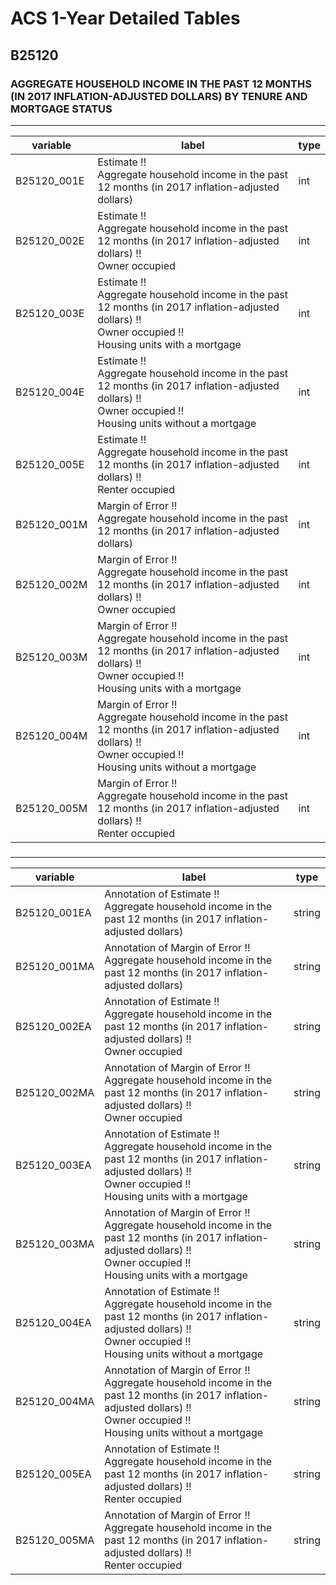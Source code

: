 # ACS 1-Year Detailed Tables

## B25120

### AGGREGATE HOUSEHOLD INCOME IN THE PAST 12 MONTHS (IN 2017 INFLATION-ADJUSTED DOLLARS) BY TENURE AND MORTGAGE STATUS

___

| variable | label | type |
| ----- | ----- | ----- |
| B25120_001E | Estimate !!<br>Aggregate household income in the past 12 months (in 2017 inflation-adjusted dollars) | int |
| B25120_002E | Estimate !!<br>Aggregate household income in the past 12 months (in 2017 inflation-adjusted dollars) !!<br>Owner occupied | int |
| B25120_003E | Estimate !!<br>Aggregate household income in the past 12 months (in 2017 inflation-adjusted dollars) !!<br>Owner occupied !!<br>Housing units with a mortgage | int |
| B25120_004E | Estimate !!<br>Aggregate household income in the past 12 months (in 2017 inflation-adjusted dollars) !!<br>Owner occupied !!<br>Housing units without a mortgage | int |
| B25120_005E | Estimate !!<br>Aggregate household income in the past 12 months (in 2017 inflation-adjusted dollars) !!<br>Renter occupied | int |
| B25120_001M | Margin of Error !!<br>Aggregate household income in the past 12 months (in 2017 inflation-adjusted dollars) | int |
| B25120_002M | Margin of Error !!<br>Aggregate household income in the past 12 months (in 2017 inflation-adjusted dollars) !!<br>Owner occupied | int |
| B25120_003M | Margin of Error !!<br>Aggregate household income in the past 12 months (in 2017 inflation-adjusted dollars) !!<br>Owner occupied !!<br>Housing units with a mortgage | int |
| B25120_004M | Margin of Error !!<br>Aggregate household income in the past 12 months (in 2017 inflation-adjusted dollars) !!<br>Owner occupied !!<br>Housing units without a mortgage | int |
| B25120_005M | Margin of Error !!<br>Aggregate household income in the past 12 months (in 2017 inflation-adjusted dollars) !!<br>Renter occupied | int |
### 

___

| variable | label | type |
| ----- | ----- | ----- |
| B25120_001EA | Annotation of Estimate !!<br>Aggregate household income in the past 12 months (in 2017 inflation-adjusted dollars) | string |
| B25120_001MA | Annotation of Margin of Error !!<br>Aggregate household income in the past 12 months (in 2017 inflation-adjusted dollars) | string |
| B25120_002EA | Annotation of Estimate !!<br>Aggregate household income in the past 12 months (in 2017 inflation-adjusted dollars) !!<br>Owner occupied | string |
| B25120_002MA | Annotation of Margin of Error !!<br>Aggregate household income in the past 12 months (in 2017 inflation-adjusted dollars) !!<br>Owner occupied | string |
| B25120_003EA | Annotation of Estimate !!<br>Aggregate household income in the past 12 months (in 2017 inflation-adjusted dollars) !!<br>Owner occupied !!<br>Housing units with a mortgage | string |
| B25120_003MA | Annotation of Margin of Error !!<br>Aggregate household income in the past 12 months (in 2017 inflation-adjusted dollars) !!<br>Owner occupied !!<br>Housing units with a mortgage | string |
| B25120_004EA | Annotation of Estimate !!<br>Aggregate household income in the past 12 months (in 2017 inflation-adjusted dollars) !!<br>Owner occupied !!<br>Housing units without a mortgage | string |
| B25120_004MA | Annotation of Margin of Error !!<br>Aggregate household income in the past 12 months (in 2017 inflation-adjusted dollars) !!<br>Owner occupied !!<br>Housing units without a mortgage | string |
| B25120_005EA | Annotation of Estimate !!<br>Aggregate household income in the past 12 months (in 2017 inflation-adjusted dollars) !!<br>Renter occupied | string |
| B25120_005MA | Annotation of Margin of Error !!<br>Aggregate household income in the past 12 months (in 2017 inflation-adjusted dollars) !!<br>Renter occupied | string |

